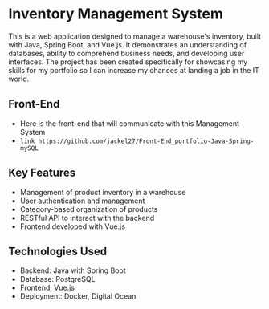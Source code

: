 # Inventory Management System

This is a web application designed to manage a warehouse's inventory, built with Java, Spring Boot, and Vue.js. It demonstrates an understanding of databases, ability to comprehend business needs, and developing user interfaces. The project has been created specifically for showcasing my skills for my portfolio so I can increase my chances at landing a job in the IT world.

## Front-End
- Here is the front-end that will communicate with this Management System
- ```link https://github.com/jackel27/Front-End_portfolio-Java-Spring-mySQL```

## Key Features
- Management of product inventory in a warehouse
- User authentication and management
- Category-based organization of products
- RESTful API to interact with the backend
- Frontend developed with Vue.js

## Technologies Used
- Backend: Java with Spring Boot
- Database: PostgreSQL
- Frontend: Vue.js
- Deployment: Docker, Digital Ocean
